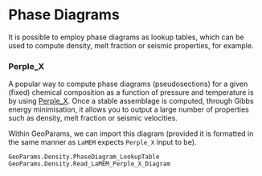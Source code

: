 # Phase Diagrams

It is possible to employ phase diagrams as lookup tables, which can be used to compute density, melt fraction or seismic properties, for example. 


### Perple_X 
A popular way to compute phase diagrams (pseudosections) for a given (fixed) chemical composition as a function of pressure and temperature is by using [Perple_X](https://www.perplex.ethz.ch). Once a stable assemblage is computed, through Gibbs energy minimisation, it allows you to output a large number of properties such as density, melt fraction or seismic velocities.

Within GeoParams, we can import this diagram (provided it is formatted in the same manner as `LaMEM` expects `Perple_X` input to be).

```@docs
GeoParams.Density.PhaseDiagram_LookupTable
GeoParams.Density.Read_LaMEM_Perple_X_Diagram
```
